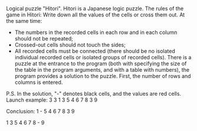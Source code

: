 Logical puzzle "Hitori".
Hitori is a Japanese logic puzzle.
The rules of the game in Hitori:
Write down all the values of the cells or cross them out. At the same time:
- The numbers in the recorded cells in each row and in each column should not be repeated;
- Crossed-out cells should not touch the sides;
- All recorded cells must be connected (there should be no isolated individual recorded cells or isolated groups of recorded cells).
There is a puzzle at the entrance to the program
(both with specifying the size of the table in the program arguments, and with a table with numbers),
the program provides a solution to the puzzle.
First, the number of rows and columns is entered.

P.S. In the solution, "-" denotes black cells, and the values are red cells.
Launch example:
3 3
1 3 5
4 6 7
8 3 9

Conclusion:
1 - 5
4 6 7
8 3 9

1 3 5
4 6 7
8 - 9
